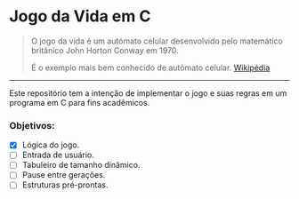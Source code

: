 # Jogo da Vida em C
> O jogo da vida é um autómato celular desenvolvido pelo matemático britânico John Horton Conway em 1970. 
> 
> É o exemplo mais bem conhecido de autômato celular. [Wikipédia](https://pt.wikipedia.org/wiki/Jogo_da_vida)

---

Este repositório tem a intenção de implementar o jogo e suas regras em um programa em C para fins acadêmicos.

### Objetivos:

- [x] Lógica do jogo.
- [ ] Entrada de usuário.
- [ ] Tabuleiro de tamanho dinâmico.
- [ ] Pause entre gerações.
- [ ] Estruturas pré-prontas.
